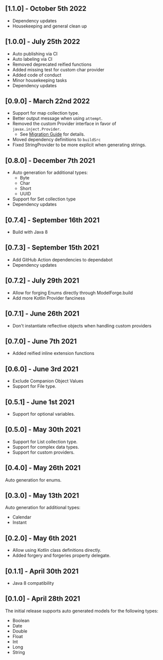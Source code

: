 ## [1.1.0] - October 5th 2022

* Dependency updates
* Housekeeping and general clean up

## [1.0.0] - July 25th 2022

* Auto publishing via CI
* Auto labeling via CI
* Removed deprecated reified functions
* Added missing test for custom char provider
* Added code of conduct
* Minor housekeeping tasks
* Dependency updates

## [0.9.0] - March 22nd 2022

* Support for map collection type.
* Better output message when using `attempt`.
* Removed the custom Provider interface in favor of `javax.inject.Provider`.
  * See [Migration Guide](https://github.com/HelloCuriosity/model-forge/blob/main/MIGRATION.MD) for details.
* Moved dependency definitions to `buildSrc`
* Fixed StringProvider to be more explicit when generating strings.

## [0.8.0] - December 7th 2021

* Auto generation for additional types:
    * Byte
    * Char
    * Short
    * UUID
* Support for Set collection type
* Dependency updates

## [0.7.4] - September 16th 2021

* Build with Java 8

## [0.7.3] - September 15th 2021

* Add GitHub Action dependencies to dependabot
* Dependency updates

## [0.7.2] - July 29th 2021

* Allow for forging Enums directly through ModelForge.build
* Add more Kotlin Provider<T> fanciness

## [0.7.1] - June 26th 2021

* Don't instantiate reflective objects when handling custom providers

## [0.7.0] - June 7th 2021

* Added reified inline extension functions

## [0.6.0] - June 3rd 2021

* Exclude Companion Object Values
* Support for File type.

## [0.5.1] - June 1st 2021

* Support for optional variables.

## [0.5.0] - May 30th 2021

* Support for List collection type.
* Support for complex data types.
* Support for custom providers.

## [0.4.0] - May 26th 2021

Auto generation for enums.

## [0.3.0] - May 13th 2021

Auto generation for additional types:

* Calendar
* Instant

## [0.2.0] - May 6th 2021

* Allow using Kotlin class definitions directly.
* Added forgery and forgeries property delegate.

## [0.1.1] - April 30th 2021

* Java 8 compatibility

## [0.1.0] - April 28th 2021

The initial release supports auto generated models for the following types:

* Boolean
* Date
* Double
* Float
* Int
* Long
* String 
